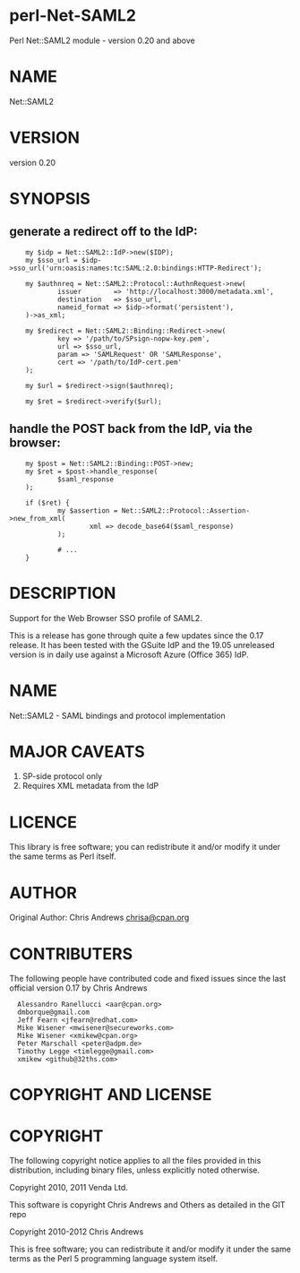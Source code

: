 # perl-Net-SAML2

Perl Net::SAML2 module - version 0.20 and above

# NAME
 
Net::SAML2
 
# VERSION
 
version 0.20
 
# SYNOPSIS

## generate a redirect off to the IdP:
 
        my $idp = Net::SAML2::IdP->new($IDP);
        my $sso_url = $idp->sso_url('urn:oasis:names:tc:SAML:2.0:bindings:HTTP-Redirect');
 
        my $authnreq = Net::SAML2::Protocol::AuthnRequest->new(
                issuer        => 'http://localhost:3000/metadata.xml',
                destination   => $sso_url,
                nameid_format => $idp->format('persistent'),
        )->as_xml;
 
        my $redirect = Net::SAML2::Binding::Redirect->new(
                key => '/path/to/SPsign-nopw-key.pem',
                url => $sso_url,
                param => 'SAMLRequest' OR 'SAMLResponse',
                cert => '/path/to/IdP-cert.pem'
        );
 
        my $url = $redirect->sign($authnreq);
 
        my $ret = $redirect->verify($url);
 
## handle the POST back from the IdP, via the browser:
 
        my $post = Net::SAML2::Binding::POST->new;
        my $ret = $post->handle_response(
                $saml_response
        );
 
        if ($ret) {
                my $assertion = Net::SAML2::Protocol::Assertion->new_from_xml(
                        xml => decode_base64($saml_response)
                );
 
                # ...
        }
 
# DESCRIPTION
 
Support for the Web Browser SSO profile of SAML2.
 
This is a release has gone through quite a few updates since the 0.17
release.  It has been tested with the GSuite IdP and the 19.05 unreleased
version is in daily use against a Microsoft Azure (Office 365) IdP.
 
# NAME
 
Net::SAML2 - SAML bindings and protocol implementation

# MAJOR CAVEATS
 
   1. SP-side protocol only
   1. Requires XML metadata from the IdP
 
# LICENCE
 
This library is free software; you can redistribute it and/or modify
it under the same terms as Perl itself.
 
# AUTHOR

Original Author: Chris Andrews  <chrisa@cpan.org>

# CONTRIBUTERS

The following people have contributed code and fixed issues since
the last official version 0.17 by Chris Andrews

      Alessandro Ranellucci <aar@cpan.org>
      dmborque@gmail.com
      Jeff Fearn <jfearn@redhat.com>
      Mike Wisener <mwisener@secureworks.com>
      Mike Wisener <xmikew@cpan.org>
      Peter Marschall <peter@adpm.de>
      Timothy Legge <timlegge@gmail.com>
      xmikew <github@32ths.com>

# COPYRIGHT AND LICENSE

# COPYRIGHT

The following copyright notice applies to all the files provided in
this distribution, including binary files, unless explicitly noted
otherwise.

Copyright 2010, 2011 Venda Ltd.

This software is copyright Chris Andrews and Others as detailed in the GIT repo

  Copyright 2010-2012  Chris Andrews

This is free software; you can redistribute it and/or modify it under
the same terms as the Perl 5 programming language system itself. 
